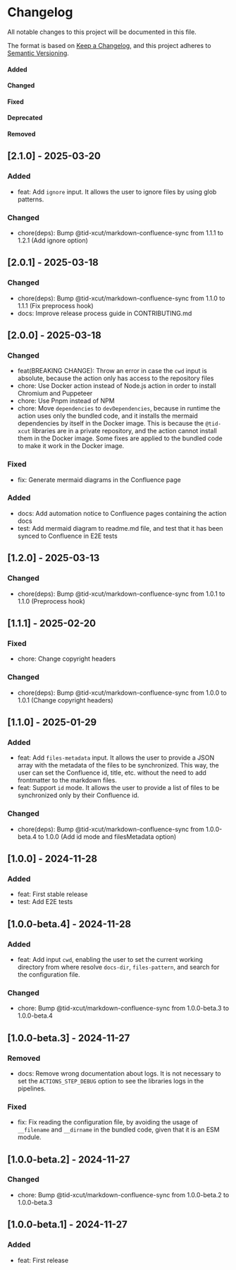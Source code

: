 # Changelog

All notable changes to this project will be documented in this file.

The format is based on [Keep a Changelog](https://keepachangelog.com/en/1.0.0/),
and this project adheres to [Semantic Versioning](https://semver.org/spec/v2.0.0.html).

#### Added
#### Changed
#### Fixed
#### Deprecated
#### Removed

## [2.1.0] - 2025-03-20

### Added

* feat: Add `ignore` input. It allows the user to ignore files by using glob patterns.

### Changed

* chore(deps): Bump @tid-xcut/markdown-confluence-sync from 1.1.1 to 1.2.1 (Add ignore option)

## [2.0.1] - 2025-03-18

### Changed

* chore(deps): Bump @tid-xcut/markdown-confluence-sync from 1.1.0 to 1.1.1 (Fix preprocess hook)
* docs: Improve release process guide in CONTRIBUTING.md

## [2.0.0] - 2025-03-18

### Changed

* feat(BREAKING CHANGE): Throw an error in case the `cwd` input is absolute, because the action only has access to the repository files
* chore: Use Docker action instead of Node.js action in order to install Chromium and Puppeteer
* chore: Use Pnpm instead of NPM
* chore: Move `dependencies` to `devDependencies`, because in runtime the action uses only the bundled code, and it installs the mermaid dependencies by itself in the Docker image. This is because the `@tid-xcut` libraries are in a private repository, and the action cannot install them in the Docker image. Some fixes are applied to the bundled code to make it work in the Docker image.

### Fixed

* fix: Generate mermaid diagrams in the Confluence page

### Added

* docs: Add automation notice to Confluence pages containing the action docs
* test: Add mermaid diagram to readme.md file, and test that it has been synced to Confluence in E2E tests


## [1.2.0] - 2025-03-13

### Changed

* chore(deps): Bump @tid-xcut/markdown-confluence-sync from 1.0.1 to 1.1.0 (Preprocess hook)

## [1.1.1] - 2025-02-20

### Fixed

* chore: Change copyright headers

### Changed

* chore(deps): Bump @tid-xcut/markdown-confluence-sync from 1.0.0 to 1.0.1 (Change copyright headers)

## [1.1.0] - 2025-01-29

### Added

* feat: Add `files-metadata` input. It allows the user to provide a JSON array with the metadata of the files to be synchronized. This way, the user can set the Confluence id, title, etc. without the need to add frontmatter to the markdown files.
* feat: Support `id` mode. It allows the user to provide a list of files to be synchronized only by their Confluence id.

### Changed

* chore(deps): Bump @tid-xcut/markdown-confluence-sync from 1.0.0-beta.4 to 1.0.0 (Add id mode and filesMetadata option)

## [1.0.0] - 2024-11-28

### Added

* feat: First stable release
* test: Add E2E tests

## [1.0.0-beta.4] - 2024-11-28

### Added

* feat: Add input `cwd`, enabling the user to set the current working directory from where resolve `docs-dir`, `files-pattern`, and search for the configuration file.

### Changed

* chore: Bump @tid-xcut/markdown-confluence-sync from 1.0.0-beta.3 to 1.0.0-beta.4

## [1.0.0-beta.3] - 2024-11-27

### Removed

* docs: Remove wrong documentation about logs. It is not necessary to set the `ACTIONS_STEP_DEBUG` option to see the libraries logs in the pipelines.

### Fixed

* fix: Fix reading the configuration file, by avoiding the usage of `__filename` and `__dirname` in the bundled code, given that it is an ESM module.

## [1.0.0-beta.2] - 2024-11-27

### Changed

* chore: Bump @tid-xcut/markdown-confluence-sync from 1.0.0-beta.2 to 1.0.0-beta.3

## [1.0.0-beta.1] - 2024-11-27

### Added

* feat: First release
